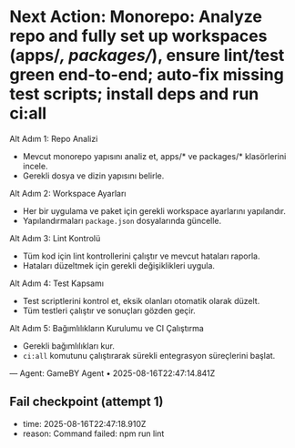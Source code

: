 # Next Action: Monorepo: Analyze repo and fully set up workspaces (apps/*, packages/*), ensure lint/test green end-to-end; auto-fix missing test scripts; install deps and run ci:all

Alt Adım 1: Repo Analizi
- Mevcut monorepo yapısını analiz et, apps/* ve packages/* klasörlerini incele.
- Gerekli dosya ve dizin yapısını belirle.

Alt Adım 2: Workspace Ayarları
- Her bir uygulama ve paket için gerekli workspace ayarlarını yapılandır.
- Yapılandırmaları `package.json` dosyalarında güncelle.

Alt Adım 3: Lint Kontrolü
- Tüm kod için lint kontrollerini çalıştır ve mevcut hataları raporla.
- Hataları düzeltmek için gerekli değişiklikleri uygula.

Alt Adım 4: Test Kapsamı
- Test scriptlerini kontrol et, eksik olanları otomatik olarak düzelt.
- Tüm testleri çalıştır ve sonuçları gözden geçir.

Alt Adım 5: Bağımlılıkların Kurulumu ve CI Çalıştırma
- Gerekli bağımlılıkları kur.
- `ci:all` komutunu çalıştırarak sürekli entegrasyon süreçlerini başlat.

— Agent: GameBY Agent • 2025-08-16T22:47:14.841Z


## Fail checkpoint (attempt 1)
- time: 2025-08-16T22:47:18.910Z
- reason: Command failed: npm run lint
